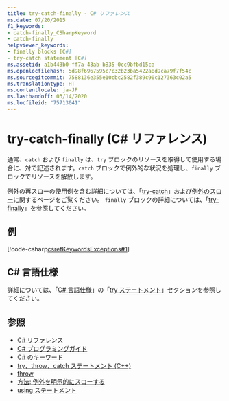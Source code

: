 ```yaml
---
title: try-catch-finally - C# リファレンス
ms.date: 07/20/2015
f1_keywords:
- catch-finally_CSharpKeyword
- catch-finally
helpviewer_keywords:
- finally blocks [C#]
- try-catch statement [C#]
ms.assetid: a1b443b0-ff7a-43ab-b835-0cc9bfbd15ca
ms.openlocfilehash: 5d98f6967595c7c32b23ba5422a8d9ca79f7f54c
ms.sourcegitcommit: 7588136e355e10cbc2582f389c90c127363c02a5
ms.translationtype: HT
ms.contentlocale: ja-JP
ms.lasthandoff: 03/14/2020
ms.locfileid: "75713041"
---
```

# <a name="try-catch-finally-c-reference"></a>try-catch-finally (C# リファレンス)

通常、`catch` および `finally` は、`try` ブロックのリソースを取得して使用する場合に、対で記述されます。`catch` ブロックで例外的な状況を処理し、`finally` ブロックでリソースを解放します。

 例外の再スローの使用例を含む詳細については、「[try-catch](try-catch.md)」および[例外のスロー](../../../standard/exceptions/index.md)に関するページをご覧ください。 `finally` ブロックの詳細については、「[try-finally](try-finally.md)」を参照してください。

## <a name="example"></a>例

[!code-csharp[csrefKeywordsExceptions#1](~/samples/snippets/csharp/VS_Snippets_VBCSharp/csrefKeywordsExceptions/CS/csrefKeywordsExceptions.cs#1)]  

## <a name="c-language-specification"></a>C# 言語仕様

詳細については、「[C# 言語仕様](~/_csharplang/spec/statements.md#the-try-statement)」の「[try ステートメント](~/_csharplang/spec/introduction.md)」セクションを参照してください。

## <a name="see-also"></a>参照

- [C# リファレンス](../index.md)
- [C# プログラミングガイド](../../programming-guide/index.md)
- [C# のキーワード](index.md)
- [try、throw、catch ステートメント (C++)](/cpp/cpp/try-throw-and-catch-statements-cpp)
- [throw](throw.md)
- [方法: 例外を明示的にスローする](../../../standard/exceptions/how-to-explicitly-throw-exceptions.md)
- [using ステートメント](using-statement.md)

